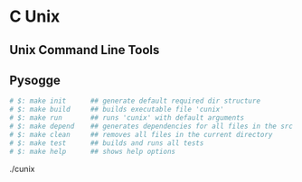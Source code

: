 # C Unix
## Unix Command Line Tools
## Pysogge

```bash
# $: make init		## generate default required dir structure
# $: make build		## builds executable file 'cunix'
# $: make run		## runs 'cunix' with default arguments
# $: make depend	## generates dependencies for all files in the src directory
# $: make clean 	## removes all files in the current directory       	
# $: make test		## builds and runs all tests
# $: make help		## shows help options

```
./cunix
```
